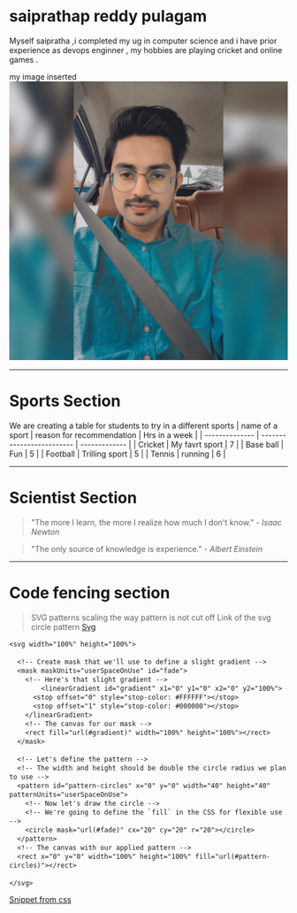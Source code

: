 # saiprathap reddy pulagam
Myself saipratha ,i completed my ug in computer science and i have prior experience  as devops enginner , my hobbies are playing cricket and online games .

my image inserted
![my image](MicrosoftTeams-image.png) 

------------------------------------
# Sports Section
We are creating a table for students to try in a different sports 
| name of a sport | reason for recommendation | Hrs in a week |
| --------------  | ------------------------- | ------------- |
| Cricket         | My favrt sport            |    7          |
| Base ball       | Fun                       |    5          |
| Football        | Trilling sport            |    5          |
| Tennis          | running                   |    6          |

-------------------------------------------------------------
# Scientist Section
> "The more I learn, the more I realize how much I don't know." - *Isaac Newton*

> "The only source of knowledge is experience." - *Albert Einstein*

--------------------------------------------------
# Code fencing section
> SVG patterns scaling the way pattern is not cut off
Link of the svg circle pattern
[Svg](https://stackoverflow.com/questions/61179458/svg-patterns-scaling-the-way-pattern-is-not-cut-off)

```
<svg width="100%" height="100%">
  
  <!-- Create mask that we'll use to define a slight gradient -->
  <mask maskUnits="userSpaceOnUse" id="fade">
    <!-- Here's that slight gradient -->
     	<linearGradient id="gradient" x1="0" y1="0" x2="0" y2="100%">
      <stop offset="0" style="stop-color: #FFFFFF"></stop>
      <stop offset="1" style="stop-color: #000000"></stop>
    </linearGradient>
    <!-- The canvas for our mask -->
    <rect fill="url(#gradient)" width="100%" height="100%"></rect>
  </mask>
    
  <!-- Let's define the pattern -->
  <!-- The width and height should be double the circle radius we plan to use -->
  <pattern id="pattern-circles" x="0" y="0" width="40" height="40" patternUnits="userSpaceOnUse">
    <!-- Now let's draw the circle -->
    <!-- We're going to define the `fill` in the CSS for flexible use -->
    <circle mask="url(#fade)" cx="20" cy="20" r="20"></circle>
  </pattern>
  <!-- The canvas with our applied pattern -->
  <rect x="0" y="0" width="100%" height="100%" fill="url(#pattern-circles)"></rect>
  
</svg>
```

[Snippet from css ](https://css-tricks.com/snippets/svg/svg-patterns/)